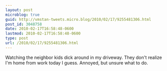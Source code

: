 ```yaml
---
layout: post
microblog: true
guid: http://vmstan-tweets.micro.blog/2010/02/17/9255481306.html
post_id: 3048758
date: 2010-02-17T16:58:48-0600
lastmod: 2010-02-17T16:58:48-0600
type: post
url: /2010/02/17/9255481306.html
---
```

Watching the neighbor kids dick around in my driveway. They don't realize I'm home from work today I guess. Annoyed, but unsure what to do.
